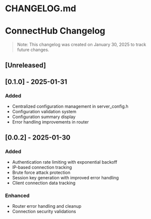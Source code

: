 # CHANGELOG.md
# ConnectHub Changelog

> Note: This changelog was created on January 30, 2025 to track future changes. 

## [Unreleased]

## [0.1.0] - 2025-01-31
### Added
- Centralized configuration management in server_config.h
- Configuration validation system
- Configuration summary display
- Error handling improvements in router

## [0.0.2] - 2025-01-30
### Added
- Authentication rate limiting with exponential backoff
- IP-based connection tracking
- Brute force attack protection
- Session key generation with improved error handling
- Client connection data tracking

### Enhanced
- Router error handling and cleanup
- Connection security validations